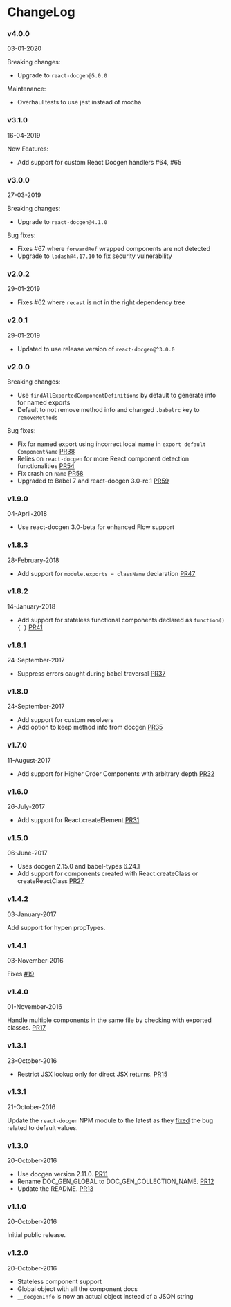 # ChangeLog

### v4.0.0
03-01-2020

Breaking changes:
* Upgrade to `react-docgen@5.0.0`

Maintenance:
* Overhaul tests to use jest instead of mocha

### v3.1.0
16-04-2019

New Features:
* Add support for custom React Docgen handlers #64, #65

### v3.0.0
27-03-2019

Breaking changes:
* Upgrade to `react-docgen@4.1.0`

Bug fixes:
* Fixes #67 where `forwardRef` wrapped components are not detected
* Upgrade to `lodash@4.17.10` to fix security vulnerability

### v2.0.2
29-01-2019

* Fixes #62 where `recast` is not in the right dependency tree

### v2.0.1
29-01-2019

* Updated to use release version of `react-docgen@^3.0.0`

### v2.0.0

Breaking changes:
* Use `findAllExportedComponentDefinitions` by default to generate info for named exports
* Default to not remove method info and changed `.babelrc` key to `removeMethods`

Bug fixes:
* Fix for named export using incorrect local name in `export default ComponentName`
[PR38](https://github.com/storybooks/babel-plugin-react-docgen/pull/38)
* Relies on `react-docgen` for more React component detection functionalities
[PR54](https://github.com/storybooks/babel-plugin-react-docgen/pull/54)
* Fix crash on `name`
[PR58](https://github.com/storybooks/babel-plugin-react-docgen/pull/58)
* Upgraded to Babel 7 and react-docgen 3.0-rc.1
[PR59](https://github.com/storybooks/babel-plugin-react-docgen/pull/59)

### v1.9.0
04-April-2018

* Use react-docgen 3.0-beta for enhanced Flow support

### v1.8.3
28-February-2018

* Add support for `module.exports = className` declaration
[PR47](https://github.com/storybooks/babel-plugin-react-docgen/pull/44)

### v1.8.2

14-January-2018
* Add support for stateless functional components declared as `function(){ }`
[PR41](https://github.com/storybooks/babel-plugin-react-docgen/pull/41)

### v1.8.1
24-September-2017

* Suppress errors caught during babel traversal
[PR37](https://github.com/storybooks/babel-plugin-react-docgen/pull/37)

### v1.8.0
24-September-2017

* Add support for custom resolvers
* Add option to keep method info from docgen
[PR35](https://github.com/storybooks/babel-plugin-react-docgen/pull/35)

### v1.7.0
11-August-2017

* Add support for Higher Order Components with arbitrary depth
[PR32](https://github.com/storybooks/babel-plugin-react-docgen/pull/32)

### v1.6.0
26-July-2017

* Add support for React.createElement
[PR31](https://github.com/storybooks/babel-plugin-react-docgen/pull/31)

### v1.5.0
06-June-2017

* Uses docgen 2.15.0 and babel-types 6.24.1
* Add support for components created with React.createClass or createReactClass [PR27](https://github.com/storybooks/babel-plugin-react-docgen/pull/27)

### v1.4.2
03-January-2017

Add support for hypen propTypes.

### v1.4.1
03-November-2016

Fixes [#19](https://github.com/kadirahq/babel-plugin-react-docgen/pull/20)

### v1.4.0
01-November-2016

Handle multiple components in the same file by checking with exported classes. [PR17](https://github.com/kadirahq/babel-plugin-react-docgen/pull/17)

### v1.3.1
23-October-2016

* Restrict JSX lookup only for direct JSX returns. [PR15](https://github.com/kadirahq/babel-plugin-react-docgen/pull/15)

### v1.3.1
21-October-2016

Update the `react-docgen` NPM module to the latest as they [fixed](https://github.com/reactjs/react-docgen/issues/131) the bug related to default values.

### v1.3.0
20-October-2016

* Use docgen version 2.11.0. [PR11](https://github.com/kadirahq/babel-plugin-react-docgen/pull/11)
* Rename DOC_GEN_GLOBAL to DOC_GEN_COLLECTION_NAME. [PR12](https://github.com/kadirahq/babel-plugin-react-docgen/pull/12)
* Update the README. [PR13](https://github.com/kadirahq/babel-plugin-react-docgen/pull/13)

### v1.1.0
20-October-2016

Initial public release.

### v1.2.0
20-October-2016

* Stateless component support
* Global object with all the component docs
* `__docgenInfo` is now an actual object instead of a JSON string
